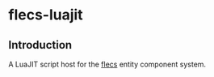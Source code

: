 flecs-luajit
============

Introduction
------------
A LuaJIT script host for the [flecs][1] entity component system.

[1]: https://github.com/SanderMertens/flecs
